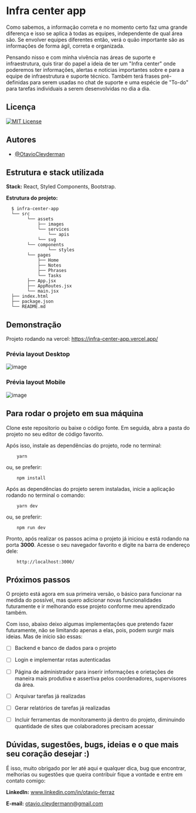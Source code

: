 
# Infra center app

Como sabemos, a informação correta e no momento certo faz uma grande diferença e isso se aplica à todas as equipes, independente de qual área são. Se envolver equipes diferentes então, verá o quão importante são as informações de forma ágil, correta e organizada.

Pensando nisso e com minha vivência nas áreas de suporte e infraestrutura, quis tirar do papel a ideia de ter um "Infra center" onde poderemos ter informações, alertas e noticias importantes sobre e para a equipe de infraestrutura e suporte técnico. Também terá frases pré-definidas para serem usadas no chat de suporte e uma espécie de "To-do" para tarefas individuais a serem desenvolvidas no dia a dia.


## Licença

[![MIT License](https://img.shields.io/badge/License-MIT-green.svg)](https://choosealicense.com/licenses/mit/)



## Autores

- [@OtavioCleyderman](https://github.com/OtavioCleyderman)


## Estrutura e stack utilizada

**Stack:** React, Styled Components, Bootstrap.

**Estrutura do projeto:**

```shell
  $ infra-center-app
  └── src
        └── assets
            ├── images
            └── services
                └── apis
            └── svg
        └── components
                └── styles
        └── pages
            ├── Home
            ├── Notes
            ├── Phrases
            └── Tasks
        ├── App.jsx
        ├── AppRoutes.jsx
        └── main.jsx
  ├── index.html
  ├── package.json
  └── README.md
```
## Demonstração

Projeto rodando na vercel: https://infra-center-app.vercel.app/

### Prévia layout Desktop
![image](https://user-images.githubusercontent.com/68860740/204930145-62d2c7de-ed9d-4289-adeb-414776f3e57f.png)

### Prévia layout Mobile
![image](https://user-images.githubusercontent.com/68860740/204930244-20e9760f-8211-4fc7-8bee-bd55914b0263.png)



## Para rodar o projeto em sua máquina

Clone este repositorio ou baixe o código fonte. Em seguida, abra a pasta do projeto no seu editor de código favorito.

Após isso, instale as dependências do projeto, rode no terminal:
```
    yarn 
```
ou, se preferir:
```
    npm install 
```
Após as dependências do projeto serem instaladas, inicie a aplicação rodando no terminal o comando:
```
    yarn dev 
```
ou, se preferir:
```
    npm run dev 
```

Pronto, após realizar os passos acima o projeto já iniciou e está rodando na porta **3000**. Acesse o seu navegador favorito e digite na barra de endereço dele:
```
    http://localhost:3000/
```

## Próximos passos

O projeto está agora em sua primeira versão, o básico para funcionar na medida do possível, mas quero adicionar novas funcionalidades futuramente e ir melhorando esse projeto conforme meu aprendizado também.

Com isso, abaixo deixo algumas implementações que pretendo fazer futuramente, não se limitando apenas a elas, pois, podem surgir mais ideias. Mas de início são essas: 
- [ ]  Backend e banco de dados para o projeto
- [ ]  Login e implementar rotas autenticadas
- [ ]  Página de administrador para inserir informações e orietações de maneira mais produtiva e assertiva pelos coordenadores, supervisores da área.
- [ ]  Arquivar tarefas já realizadas
- [ ]  Gerar relatórios de tarefas já realizadas
- [ ]  Incluir ferramentas de monitoramento já dentro do projeto, diminuindo quantidade de sites que colaboradores precisam acessar



## Dúvidas, sugestões, bugs, ideias e o que mais seu coração desejar :)

É isso, muito obrigado por ler até aqui e qualquer dica, bug que encontrar, melhorias ou sugestões que queira contribuir fique a vontade e entre em contato comigo: 

**LinkedIn:** www.linkedin.com/in/otavio-ferraz

**E-mail:** otavio.cleydermann@gmail.com
